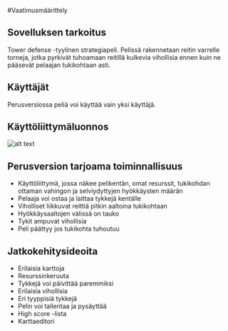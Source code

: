#Vaatimusmäärittely

## Sovelluksen tarkoitus

Tower defense -tyylinen strategiapeli. Pelissä rakennetaan reitin varrelle torneja, jotka pyrkivät tuhoamaan reitillä kulkevia vihollisia ennen kuin ne pääsevät pelaajan tukikohtaan asti. 

## Käyttäjät

Perusversiossa peliä voi käyttää vain yksi käyttäjä.

## Käyttöliittymäluonnos

![alt text](https://github.com/mvarilo/otm-harjoitustyo/blob/master/dokumentaatio/kayttoliittyma.jpg)

## Perusversion tarjoama toiminnallisuus
- Käyttöliittymä, jossa näkee pelikentän, omat resurssit, tukikohdan ottaman vahingon ja selviydyttyjen hyökkäysten määrän
- Pelaaja voi ostaa ja laittaa tykkejä kentälle
- Viholliset liikkuvat reittiä pitkin aaltoina tukikohtaan
- Hyökkäysaaltojen välissä on tauko
- Tykit ampuvat vihollisia
- Peli päättyy jos tukikohta tuhoutuu


## Jatkokehitysideoita

- Erilaisia karttoja
- Resurssinkeruuta
- Tykkejä voi päivittää paremmiksi
- Erilaisia vihollisia
- Eri tyyppisiä tykkejä
- Pelin voi tallentaa ja pysäyttää
- High score -lista
- Karttaeditori